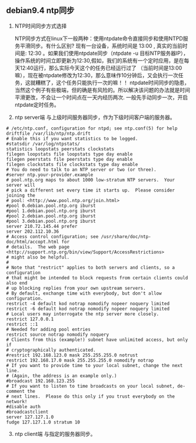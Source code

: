 ## debian9.4 ntp同步
1. NTP时间同步方式选择

   NTP同步方式在linux下一般两种：使用ntpdate命令直接同步和使用NTPD服务平滑同步。有什么区别?
   现有一台设备，系统时间是 13:00 , 真实的当前时间是: 12:30  。如果我们使用ntpdate同步（ntpdate -u 目标NTP服务器IP），
   操作系统的时间立即更新为12:30,假如，我们的系统有一个定时应用，是在每天12:40运行，那么实际今天这个的任务已经运行过了
   （当前时间是13:00嘛），现在被ntpdate修改为12:30，那么意味作10分钟后，又会执行一次任务，这就糟糕了，这个任务只能执行一次的嘛！！
   ntpdate时间同步的隐患，当然这个例子有些极端，但的确是有风险的。所以解决该问题的办法就是时间平滑更改，不会让一个时间点在一天内经历两次.
   一般先手动同步一次，开启ntpdate定时任务。
   
2. ntp server端
  与上级时间服务器同步，作为下级时间客户端的服务器。

```
# /etc/ntp.conf, configuration for ntpd; see ntp.conf(5) for help
driftfile /var/lib/ntp/ntp.drift
# Enable this if you want statistics to be logged.
#statsdir /var/log/ntpstats/
statistics loopstats peerstats clockstats
filegen loopstats file loopstats type day enable
filegen peerstats file peerstats type day enable
filegen clockstats file clockstats type day enable
# You do need to talk to an NTP server or two (or three).
#server ntp.your-provider.example
# pool.ntp.org maps to about 1000 low-stratum NTP servers.  Your server will
# pick a different set every time it starts up.  Please consider joining the
# pool: <http://www.pool.ntp.org/join.html>
#pool 0.debian.pool.ntp.org iburst
#pool 1.debian.pool.ntp.org iburst
#pool 2.debian.pool.ntp.org iburst
#pool 3.debian.pool.ntp.org iburst
server 210.72.145.44 prefer
server 202.112.10.36
# Access control configuration; see /usr/share/doc/ntp-doc/html/accopt.html for
# details.  The web page <http://support.ntp.org/bin/view/Support/AccessRestrictions>
# might also be helpful.
#
# Note that "restrict" applies to both servers and clients, so a configuration
# that might be intended to block requests from certain clients could also end
# up blocking replies from your own upstream servers.
# By default, exchange time with everybody, but don't allow configuration.
restrict -4 default kod notrap nomodify nopeer noquery limited
restrict -6 default kod notrap nomodify nopeer noquery limited
# Local users may interrogate the ntp server more closely.
restrict 127.0.0.1
restrict ::1
# Needed for adding pool entries
restrict source notrap nomodify noquery
# Clients from this (example!) subnet have unlimited access, but only if
# cryptographically authenticated.
#restrict 192.168.123.0 mask 255.255.255.0 notrust
restrict 192.168.17.0 mask 255.255.255.0 nomodify notrap
# If you want to provide time to your local subnet, change the next line.
# (Again, the address is an example only.)
#broadcast 192.168.123.255
# If you want to listen to time broadcasts on your local subnet, de-comment the
# next lines.  Please do this only if you trust everybody on the network!
#disable auth
#broadcastclient
server 127.127.1.0
fudge 127.127.1.0 stratum 10
```

3. ntp client端
  与指定的服务器同步。
